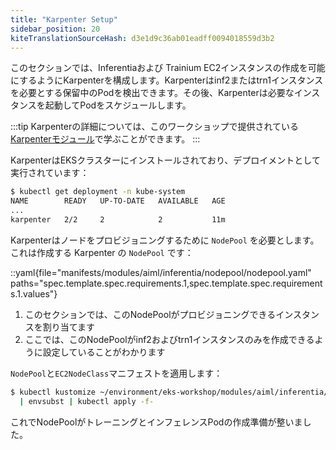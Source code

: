 ```yaml
---
title: "Karpenter Setup"
sidebar_position: 20
kiteTranslationSourceHash: d3e1d9c36ab01eadff0094018559d3b2
---
```


このセクションでは、Inferentiaおよび Trainium EC2インスタンスの作成を可能にするようにKarpenterを構成します。Karpenterはinf2またはtrn1インスタンスを必要とする保留中のPodを検出できます。その後、Karpenterは必要なインスタンスを起動してPodをスケジュールします。

:::tip
Karpenterの詳細については、このワークショップで提供されている[Karpenterモジュール](../../autoscaling/compute/karpenter/index.md)で学ぶことができます。
:::

KarpenterはEKSクラスターにインストールされており、デプロイメントとして実行されています：

```bash
$ kubectl get deployment -n kube-system
NAME        READY   UP-TO-DATE   AVAILABLE   AGE
...
karpenter   2/2     2            2           11m
```

Karpenterはノードをプロビジョニングするために `NodePool` を必要とします。これは作成する Karpenter の `NodePool` です：

::yaml{file="manifests/modules/aiml/inferentia/nodepool/nodepool.yaml" paths="spec.template.spec.requirements.1,spec.template.spec.requirements.1.values"}

1. このセクションでは、このNodePoolがプロビジョニングできるインスタンスを割り当てます
2. ここでは、このNodePoolがinf2およびtrn1インスタンスのみを作成できるように設定していることがわかります

`NodePool`と`EC2NodeClass`マニフェストを適用します：

```bash
$ kubectl kustomize ~/environment/eks-workshop/modules/aiml/inferentia/nodepool \
  | envsubst | kubectl apply -f-
```

これでNodePoolがトレーニングとインフェレンスPodの作成準備が整いました。

